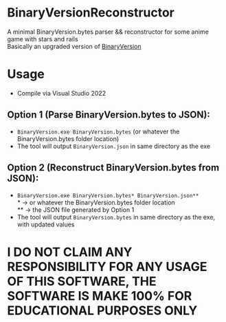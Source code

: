 # BinaryVersionReconstructor
 A minimal BinaryVersion.bytes parser && reconstructor for some anime game with stars and rails\
 Basically an upgraded version of [BinaryVersion](https://github.com/Hiro420/BinaryVersion)

# Usage
- Compile via Visual Studio 2022
## Option 1 (Parse BinaryVersion.bytes to JSON):
- `BinaryVersion.exe BinaryVersion.bytes` (or whatever the BinaryVersion.bytes folder location)
- The tool will output `BinaryVersion.json` in same directory as the exe
## Option 2 (Reconstruct BinaryVersion.bytes from JSON):
- `BinaryVersion.exe BinaryVersion.bytes* BinaryVersion.json**` \
\* -> or whatever the BinaryVersion.bytes folder location\
** -> the JSON file generated by Option 1
- The tool will output `BinaryVersion.bytes` in same directory as the exe, with updated values

# I DO NOT CLAIM ANY RESPONSIBILITY FOR ANY USAGE OF THIS SOFTWARE, THE SOFTWARE IS MAKE 100% FOR EDUCATIONAL PURPOSES ONLY

#